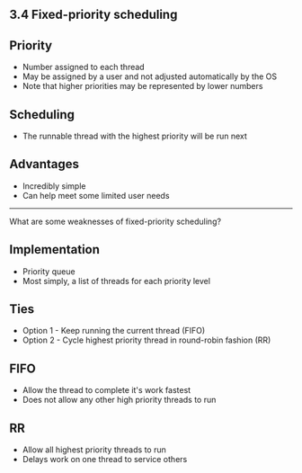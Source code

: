 3.4 Fixed-priority scheduling
-----------------------------

Priority
--------

- Number assigned to each thread
- May be assigned by a user and not adjusted automatically by the OS
- Note that higher priorities may be represented by lower numbers

Scheduling
----------

- The runnable thread with the highest priority will be run next

Advantages
----------

- Incredibly simple
- Can help meet some limited user needs

---

What are some weaknesses of fixed-priority scheduling?

Implementation
--------------

- Priority queue
- Most simply, a list of threads for each priority level

Ties
----

- Option 1 - Keep running the current thread (FIFO)
- Option 2 - Cycle highest priority thread in round-robin fashion (RR)

FIFO
----

- Allow the thread to complete it's work fastest
- Does not allow any other high priority threads to run

RR
---

- Allow all highest priority threads to run
- Delays work on one thread to service others
